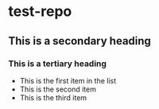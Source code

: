 # test-repo
## This is a secondary heading
### This is a tertiary heading
* This is the first item in the list
* This is the second item
* This is the third item
